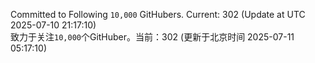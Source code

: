 Committed to Following `10,000` GitHubers. Current: <!-- FOLLOWING_COUNT -->302<!-- FOLLOWING_COUNT --> (Update at UTC <!-- LAST_UPDATED -->2025-07-10 21:17:10<!-- LAST_UPDATED -->)<br>
致力于关注`10,000`个GitHuber。当前：<!-- FOLLOWING_COUNT -->302<!-- FOLLOWING_COUNT --> (更新于北京时间 <!-- LAST_UPDATED_CST -->2025-07-11 05:17:10<!-- LAST_UPDATED_CST -->)
